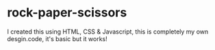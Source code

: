# rock-paper-scissors
I created this using HTML, CSS & Javascript, this is completely my own desgin.code, it's basic but it works!

